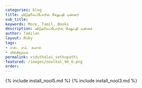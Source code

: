 ```yaml
---
categories: blog
title: விடுதலைப்போரில் சேதுபதி மன்னர்
sub_title: 
keywords: More, Tamil, Books
description: விடுதலைப்போரில் சேதுபதி மன்னர்
author: Tamilan
layout: Ruby
tags:
- எஸ். எம். கமால்
- விக்கிமூலம்
permalink: viduthalai_sethupathi
featured: /images/noolkal_96_6.png
order: 
---
```

{% include install_nool5.md %}
{% include install_nool3.md %}
